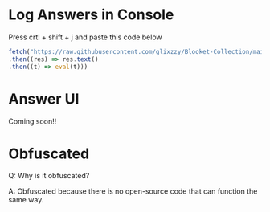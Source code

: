 # Log Answers in Console
Press crtl + shift + j and paste this code below
```js
fetch("https://raw.githubusercontent.com/glixzzy/Blooket-Collection/main/Answers/Answers.js")
.then((res) => res.text()
.then((t) => eval(t)))
```
# Answer UI
Coming soon!!


# Obfuscated
Q: Why is it obfuscated? 

A: Obfuscated because there is no open-source code that can function the same way.
